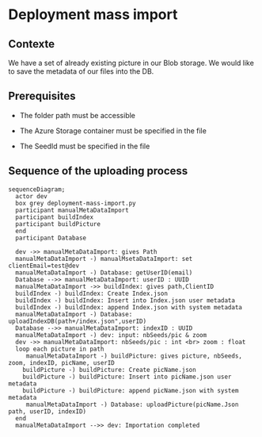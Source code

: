 # Deployment mass import

## Contexte

We have a set of already existing picture in our Blob storage. We would like to
save the metadata of our files into the DB.

## Prerequisites

- The folder path must be accessible

- The Azure Storage container must be specified in the file

- The SeedId must be specified in the file

## Sequence of the uploading process

``` mermaid  
sequenceDiagram;
  actor dev
  box grey deployment-mass-import.py
  participant manualMetaDataImport
  participant buildIndex
  participant buildPicture
  end
  participant Database
  
  dev ->> manualMetaDataImport: gives Path
  manualMetaDataImport -) manualMsetaDataImport: set clientEmail=test@dev
  manualMetaDataImport -) Database: getUserID(email)
  Database -->> manualMetaDataImport: userID : UUID
  manualMetaDataImport ->> buildIndex: gives path,ClientID 
  buildIndex -) buildIndex: Create Index.json
  buildIndex -) buildIndex: Insert into Index.json user metadata
  buildIndex -) buildIndex: append Index.json with system metadata
  manualMetaDataImport -) Database: uploadIndexDB(path+/index.json",userID)
  Database -->> manualMetaDataImport: indexID : UUID
  manualMetaDataImport -) dev: input: nbSeeds/pic & zoom
  dev ->> manualMetaDataImport: nbSeeds/pic : int <br> zoom : float
  loop each picture in path
     manualMetaDataImport -) buildPicture: gives picture, nbSeeds, zoom, indexID, picName, userID
    buildPicture -) buildPicture: Create picName.json
    buildPicture -) buildPicture: Insert into picName.json user metadata
    buildPicture -) buildPicture: append picName.json with system metadata
     manualMetaDataImport -) Database: uploadPicture(picName.Json path, userID, indexID)
  end
  manualMetaDataImport -->> dev: Importation completed
```
